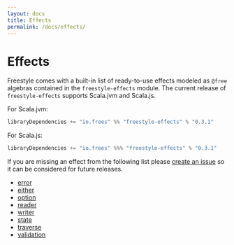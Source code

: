 ```yaml
---
layout: docs
title: Effects
permalink: /docs/effects/
---
```


# Effects

Freestyle comes with a built-in list of ready-to-use effects modeled as `@free` algebras contained in the `freestyle-effects` module. The current release of `freestyle-effects` supports Scala.jvm and Scala.js.

[comment]: # (Start Replace)

For Scala.jvm:

```scala
libraryDependencies += "io.frees" %% "freestyle-effects" % "0.3.1"
```

For Scala.js:

```scala
libraryDependencies += "io.frees" %%% "freestyle-effects" % "0.3.1"
```

[comment]: # (End Replace)

If you are missing an effect from the following list please [create an issue](https://github.com/47deg/freestyle/issues/new)
so it can be considered for future releases.

- [error](./error)
- [either](./either)
- [option](./option)
- [reader](./reader)
- [writer](./writer)
- [state](./state)
- [traverse](./traverse)
- [validation](./validation)